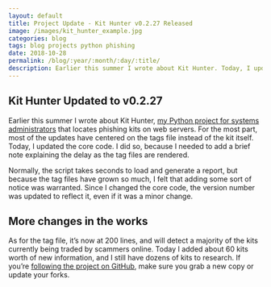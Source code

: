 ```yaml
---
layout: default
title: Project Update - Kit Hunter v0.2.27 Released
image: /images/kit_hunter_example.jpg
categories: blog
tags: blog projects python phishing
date: 2018-10-28
permalink: /blog/:year/:month/:day/:title/
description: Earlier this summer I wrote about Kit Hunter. Today, I updated the core code.
---
```


## Kit Hunter Updated to v0.2.27

Earlier this summer I wrote about Kit Hunter, [my Python project for systems administrators][1] that locates phishing kits on web servers. For the most part, most of the updates have centered on the tags file instead of the kit itself. Today, I updated the core code. I did so, because I needed to add a brief note explaining the delay as the tag files are rendered.

Normally, the script takes seconds to load and generate a report, but because the tag files have grown so much, I felt that adding some sort of notice was warranted. Since I changed the core code, the version number was updated to reflect it, even if it was a minor change.

## More changes in the works

As for the tag file, it’s now at 200 lines, and will detect a majority of the kits currently being traded by scammers online. Today I added about 60 kits worth of new information, and I still have dozens of kits to research. If you’re [following the project on GitHub][2], make sure you grab a new copy or update your forks.

[1]:/data/2018/08/03/learning-python-the-hard-way-kit-hunter-project/

[2]:https://github.com/SteveD3/kit_hunter

